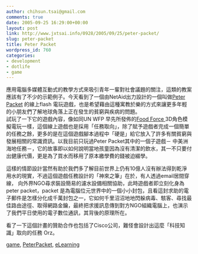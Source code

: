 ```yaml
---
author: chihsun.tsai@gmail.com
comments: true
date: 2005-09-25 16:29:00+00:00
layout: post
link: http://www.jxtsai.info/0928/2005/09/25/peter-packet/
slug: peter-packet
title: Peter Packet
wordpress_id: 760
categories:
- development
- dotlife
- game
---
```


應用電腦多媒體互動式的教學方式來吸引青年一輩對社會議題的關注，這類的教案應該有了不少的示範例子。今天看到了一個由NetAid出力設計的一個叫做[Peter Packet](http://www.jxtsai.info/blog/) 的線上flash 電玩遊戲，也是希望藉由這種寓教於樂的方式來讓更多年輕的小朋友們了解地球角落上正在發生的貧窮與疾病的問題。  
試玩了一下它的遊戲內容，像如同UN WFP 早先所發佈的[Food Force ](http://www.jxtsai.info/blog/)3D角色模擬電玩一樣，這個線上遊戲也是採用「任務取向」，除了賦予遊戲者完成一個簡單的任務之餘，更多的是在這個遊戲腳本過程中「硬是」給它放入了許多有關貧窮與發展相關的常識資訊。以我目前只玩過Peter Packet其中的一個子遊戲－ 中美洲海地任務－，它的故事即以如何說明當地孩童因為沒有清潔的飲水，其一不只要付出健康代價，更是為了買水而移用了原本繳學費的錢被迫綴學。  
  
這樣的情節設計當然有助於我們多了解目前世界上仍有10億人沒有辦法得到乾淨用水的現實，不過這個遊戲任務設計的「神來之筆」在於，有人透過email居間穿線， 向外界NGO尋求裝設簡易的濾水設備相關協助，此時遊戲者即立刻化身為peter packet，packet 是為電腦位元世界中的一個小小封包，且看這封求助的電子郵件是怎樣分化成千萬封包之一，它如何千里沼沼地地閃躲病毒、駭客、尋找最佳路由途徑、取得網路金鑰，最終把求援訊息傳到對方NGO組織電腦上，也演示了我們平日使用的電子數位通訊，其背後的原理所在。  
  
看了一下這個計畫的贊助合作也包括了Cisco公司，難怪會設計出這麼「科技知識」取向的任務 Orz。  
  
[game](http://www.jxtsai.info/blog/), [PeterPacket](http://www.jxtsai.info/blog/), [eLearning](http://www.jxtsai.info/blog/)
